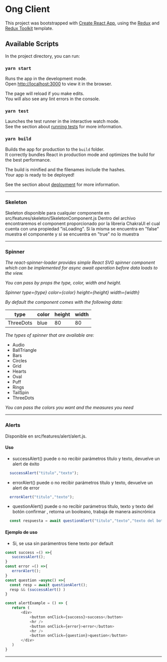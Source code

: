 # Ong Client

This project was bootstrapped with [Create React App](https://github.com/facebook/create-react-app), using the [Redux](https://redux.js.org/) and [Redux Toolkit](https://redux-toolkit.js.org/) template.

## Available Scripts

In the project directory, you can run:

### `yarn start`

Runs the app in the development mode.<br />
Open [http://localhost:3000](http://localhost:3000) to view it in the browser.

The page will reload if you make edits.<br />
You will also see any lint errors in the console.

### `yarn test`

Launches the test runner in the interactive watch mode.<br />
See the section about [running tests](https://facebook.github.io/create-react-app/docs/running-tests) for more information.

### `yarn build`

Builds the app for production to the `build` folder.<br />
It correctly bundles React in production mode and optimizes the build for the best performance.

The build is minified and the filenames include the hashes.<br />
Your app is ready to be deployed!

See the section about [deployment](https://facebook.github.io/create-react-app/docs/deployment) for more information.

---

### Skeleton

Skeleton disponible para cualquier componente en src/features/skeleton/SkeletonComponent.js
Dentro del archivo encontraremos el component <Skeleton /> proporcionado por la libreria ChakraUI el cual cuenta con una propiedad "isLoading". Si la misma se encuentra en "false" muestra el componente y si se encuentra en "true" no lo muestra

---

### Spinner

_The react-spinner-loader provides simple React SVG spinner component which can be implemented for async await operation before data loads to the view._

_You can pass by props the type, color, width and height._

_Spinner type={type} color={color} height={height} width={width}_

_By default the component comes with the following data:_

| type | color | height | width |
| ------ | ------ | ------ | ------ |
| ThreeDots | blue | 80 | 80 |

_The types of spinner that are available are:_
* Audio
* BallTriangle
* Bars
* Circles
* Grid
* Hearts
* Oval
* Puff
* Rings
* TailSpin
* ThreeDots

_You can pass the colors you want and the measures you need_

---

### Alerts

Disponible en src/features/alert/alert.js.

#### Uso

* successAlert() puede o no recibir parámetros título y texto, devuelve un alert de éxito
```js
  successAlert("titulo","texto");
```
* errorAlert() puede o no recibir parámetros título y texto, devuelve un alert de error
```js
  errorAlert("titulo","texto");
```
* questionAlert() puede o no recibir parámetros título, texto y texto del botón confirmar , retorna un booleano, trabaja de manera asincrónica
```js
  const respuesta = await questionAlert("titulo","texto","texto del boton confirmar");
```
#### Ejemplo de uso
* Si, se usa sin parámentros tiene texto por default

 ```js
const success =() =>{
    successAlert();
}
const error =() =>{
    errorAlert();
}
const question =async() =>{
   const resp = await questionAlert();
   resp && (successAlert() )
}

const alertExample = () => {
    return (
        <div>
            <button onClick={success}>success</button>
            <hr />
            <button onClick={error}>error</button>
            <hr />
            <button onClick={question}>question</button>
        </div>
    )
}

```
---
